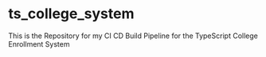 # ts_college_system
This is the Repository for my CI CD Build Pipeline for the TypeScript College Enrollment System
